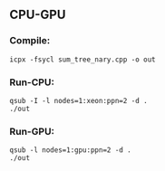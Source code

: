 ## CPU-GPU
### Compile:
```
icpx -fsycl sum_tree_nary.cpp -o out
```

### Run-CPU:
```
qsub -I -l nodes=1:xeon:ppn=2 -d .
./out
```
### Run-GPU:
```
qsub -l nodes=1:gpu:ppn=2 -d .
./out
```